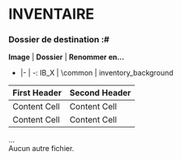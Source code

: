 # INVENTAIRE
### Dossier de destination :#

__Image__ | __Dossier__ | __Renommer en...__
- |- | -:
IB_X | \common | inventory_background
  
First Header  | Second Header
------------- | -------------
Content Cell  | Content Cell
Content Cell  | Content Cell

...  
Aucun autre fichier.
